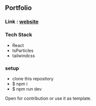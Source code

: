 ## Portfolio
### Link : [website](www.sidme.tech)

### Tech Stack 
- React
- tsParticles
- tailwindcss

### setup

- clone this repository
- $ npm i
- $ npm run dev

Open for contribution or use it as template.

